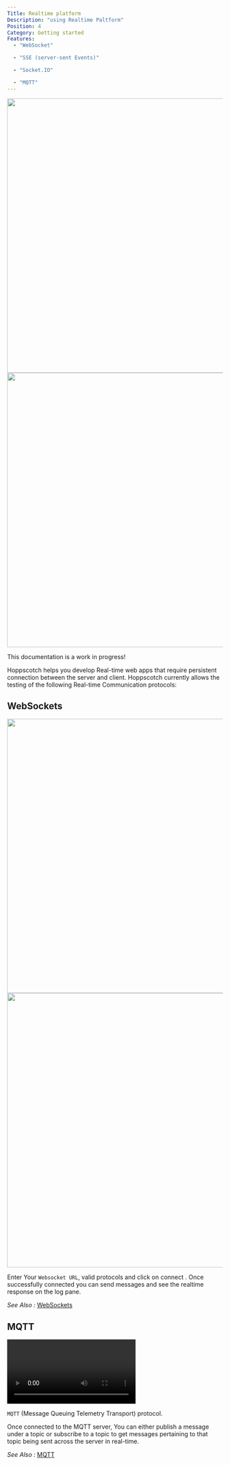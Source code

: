 ```yaml
---
Title: Realtime platform
Description: "using Realtime Paltform"
Position: 4
Category: Getting started
Features:
  - "WebSocket"

  - "SSE (server-sent Events)"

  - "Socket.IO"

  - "MQTT"
---
```


<img src="/realtime/Realtime-dark.png"   class="dark-img" width="1280" height="640" alt=""/>
<img src="/realtime/Realtime-light.png" class="light-img"  width="1280" height="640" alt=""/>
<alert type="success">

This documentation is a work in progress!

</alert>
Hoppscotch helps you develop Real-time web apps that require persistent connection between the server and client.
Hoppscotch currently allows the testing of the following Real-time Communication protocols:

<list :items="features"></list>

## WebSockets

<img src="/realtime/Websocket-dark.png"   class="dark-img" width="1280" height="640" alt=""/>
<img src="/realtime/Websocket-light.png" class="light-img"  width="1280" height="640" alt=""/>

Enter Your `Websocket URL`, valid protocols and click on connect . Once successfully connected you can send messages and see the realtime response on the log pane.

_See Also :_ [WebSockets](/quickstart/websocket)

## MQTT

<video loop playsinline controls>
  <source src="/realtime/mqtt.webm" type="video/webm" />
 <source src="/realtime/mqtt.mp4" type="video/mp4" />
</video>

`MQTT` (Message Queuing Telemetry Transport) protocol.

Once connected to the MQTT server, You can either publish a message under a topic or subscribe to a topic to get messages pertaining to that topic being sent across the server in real-time.

_See Also :_ [MQTT](/quickstart/mqtt)
